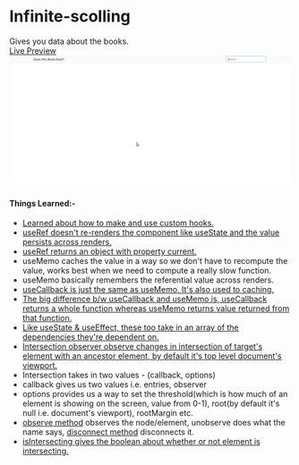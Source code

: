 # Infinite-scolling

Gives you data about the books.<br>
[Live Preview](https://im-ashish00.github.io/infinite-scrolling/)<br>
![Output Image](https://raw.githubusercontent.com/im-ashish00/infinite-scrolling/main/output.gif)

#### Things Learned:-

- [Learned about how to make and use custom hooks.](https://github.com/im-ashish00/infinite-scrolling/blob/c053268ae42e621b1d9c9bbe3353a74324c21911/src/useBookSearch.jsx#L4)
- [useRef doesn't re-renders the component like useState and the value persists across renders.](https://github.com/im-ashish00/infinite-scrolling/blob/c053268ae42e621b1d9c9bbe3353a74324c21911/src/App.jsx#L9)
- [useRef returns an object with property current.](https://github.com/im-ashish00/infinite-scrolling/blob/c053268ae42e621b1d9c9bbe3353a74324c21911/src/App.jsx#L13)
- useMemo caches the value in a way so we don't have to recompute the value, works best when we need to compute a really slow function.
- useMemo basically remembers the referential value across renders.
- [useCallback is just the same as useMemo, It's also used to caching.](https://github.com/im-ashish00/infinite-scrolling/blob/c053268ae42e621b1d9c9bbe3353a74324c21911/src/App.jsx#L10)
- [The big difference b/w useCallback and useMemo is, useCallback returns a whole function whereas useMemo returns value returned from that function.](https://github.com/im-ashish00/infinite-scrolling/blob/c053268ae42e621b1d9c9bbe3353a74324c21911/src/App.jsx#L55)
- [Like useState & useEffect, these too take in an array of the dependencies they're dependent on.](https://github.com/im-ashish00/infinite-scrolling/blob/c053268ae42e621b1d9c9bbe3353a74324c21911/src/App.jsx#L22)
- [Intersection observer observe changes in intersection of target's element with an ancestor element, by default it's top level document's viewport.](https://github.com/im-ashish00/infinite-scrolling/blob/c053268ae42e621b1d9c9bbe3353a74324c21911/src/App.jsx#L14)
- Intersection takes in two values - (callback, options) 
- callback gives us two values i.e. entries, observer
- options provides us a way to set the threshold(which is how much of an element is showing on the screen, value from 0-1), root(by default it's null i.e. document's viewport), rootMargin etc.
- [observe method](https://github.com/im-ashish00/infinite-scrolling/blob/c053268ae42e621b1d9c9bbe3353a74324c21911/src/App.jsx#L20) observes the node/element, unobserve does what the name says, [disconnect method](https://github.com/im-ashish00/infinite-scrolling/blob/c053268ae42e621b1d9c9bbe3353a74324c21911/src/App.jsx#L13) disconnects it. 
- [isIntersecting gives the boolean about whether or not element is intersecting.](https://github.com/im-ashish00/infinite-scrolling/blob/c053268ae42e621b1d9c9bbe3353a74324c21911/src/App.jsx#L15)
